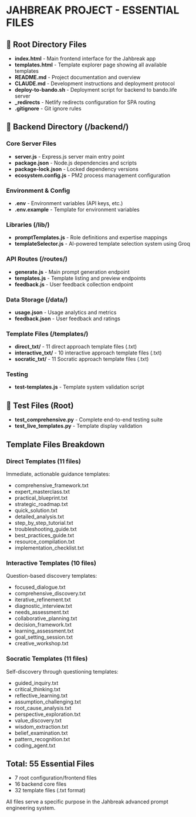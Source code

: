 # JAHBREAK PROJECT - ESSENTIAL FILES

## 📁 Root Directory Files
- **index.html** - Main frontend interface for the Jahbreak app
- **templates.html** - Template explorer page showing all available templates  
- **README.md** - Project documentation and overview
- **CLAUDE.md** - Development instructions and deployment protocol
- **deploy-to-bando.sh** - Deployment script for backend to bando.life server
- **_redirects** - Netlify redirects configuration for SPA routing
- **.gitignore** - Git ignore rules

## 📁 Backend Directory (/backend/)

### Core Server Files
- **server.js** - Express.js server main entry point
- **package.json** - Node.js dependencies and scripts
- **package-lock.json** - Locked dependency versions
- **ecosystem.config.js** - PM2 process management configuration

### Environment & Config
- **.env** - Environment variables (API keys, etc.)
- **.env.example** - Template for environment variables

### Libraries (/lib/)
- **promptTemplates.js** - Role definitions and expertise mappings
- **templateSelector.js** - AI-powered template selection system using Groq

### API Routes (/routes/)
- **generate.js** - Main prompt generation endpoint
- **templates.js** - Template listing and preview endpoints  
- **feedback.js** - User feedback collection endpoint

### Data Storage (/data/)
- **usage.json** - Usage analytics and metrics
- **feedback.json** - User feedback and ratings

### Template Files (/templates/)
- **direct_txt/** - 11 direct approach template files (.txt)
- **interactive_txt/** - 10 interactive approach template files (.txt)
- **socratic_txt/** - 11 Socratic approach template files (.txt)

### Testing
- **test-templates.js** - Template system validation script

## 📁 Test Files (Root)
- **test_comprehensive.py** - Complete end-to-end testing suite
- **test_live_templates.py** - Template display validation

## Template Files Breakdown

### Direct Templates (11 files)
Immediate, actionable guidance templates:
- comprehensive_framework.txt
- expert_masterclass.txt  
- practical_blueprint.txt
- strategic_roadmap.txt
- quick_solution.txt
- detailed_analysis.txt
- step_by_step_tutorial.txt
- troubleshooting_guide.txt
- best_practices_guide.txt
- resource_compilation.txt
- implementation_checklist.txt

### Interactive Templates (10 files)
Question-based discovery templates:
- focused_dialogue.txt
- comprehensive_discovery.txt
- iterative_refinement.txt
- diagnostic_interview.txt
- needs_assessment.txt
- collaborative_planning.txt
- decision_framework.txt
- learning_assessment.txt
- goal_setting_session.txt
- creative_workshop.txt

### Socratic Templates (11 files)
Self-discovery through questioning templates:
- guided_inquiry.txt
- critical_thinking.txt
- reflective_learning.txt
- assumption_challenging.txt
- root_cause_analysis.txt
- perspective_exploration.txt
- value_discovery.txt
- wisdom_extraction.txt
- belief_examination.txt
- pattern_recognition.txt
- coding_agent.txt

## Total: 55 Essential Files
- 7 root configuration/frontend files
- 16 backend core files  
- 32 template files (.txt format)

All files serve a specific purpose in the Jahbreak advanced prompt engineering system.